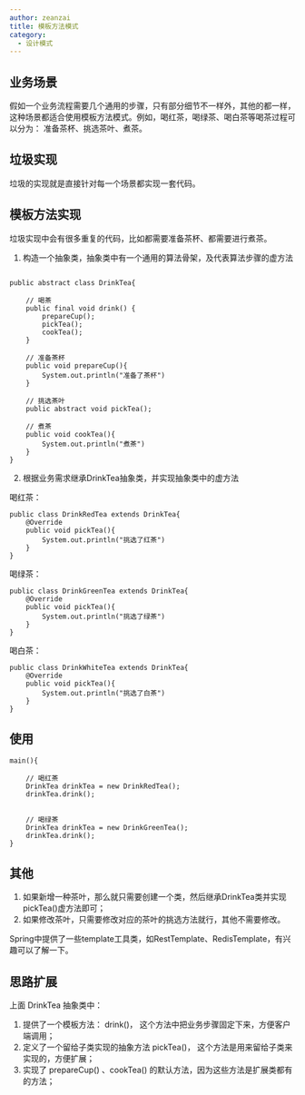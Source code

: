 ```yaml
---
author: zeanzai
title: 模板方法模式
category:
  - 设计模式
---
```


## 业务场景

假如一个业务流程需要几个通用的步骤，只有部分细节不一样外，其他的都一样，这种场景都适合使用模板方法模式。例如，喝红茶，喝绿茶、喝白茶等喝茶过程可以分为： 准备茶杯、挑选茶叶、煮茶。


## 垃圾实现

垃圾的实现就是直接针对每一个场景都实现一套代码。


## 模板方法实现

垃圾实现中会有很多重复的代码，比如都需要准备茶杯、都需要进行煮茶。

1. 构造一个抽象类，抽象类中有一个通用的算法骨架，及代表算法步骤的虚方法


```

public abstract class DrinkTea{

    // 喝茶
    public final void drink() {
        prepareCup();
        pickTea();
        cookTea();
    }

    // 准备茶杯
    public void prepareCup(){
        System.out.println("准备了茶杯")
    } 

    // 挑选茶叶 
    public abstract void pickTea();

    // 煮茶
    public void cookTea(){
        System.out.println("煮茶")
    } 
}

```

2. 根据业务需求继承DrinkTea抽象类，并实现抽象类中的虚方法

喝红茶：


```
public class DrinkRedTea extends DrinkTea{
    @Override
    public void pickTea(){
        System.out.println("挑选了红茶")
    }
}

```

喝绿茶：


```
public class DrinkGreenTea extends DrinkTea{
    @Override
    public void pickTea(){
        System.out.println("挑选了绿茶")
    }
}

```

喝白茶：


```
public class DrinkWhiteTea extends DrinkTea{
    @Override
    public void pickTea(){
        System.out.println("挑选了白茶")
    }
}

```


## 使用


```
main(){

    // 喝红茶
    DrinkTea drinkTea = new DrinkRedTea();
    drinkTea.drink();


    // 喝绿茶
    DrinkTea drinkTea = new DrinkGreenTea();
    drinkTea.drink();
}

```


## 其他

1. 如果新增一种茶叶，那么就只需要创建一个类，然后继承DrinkTea类并实现pickTea()虚方法即可；
2. 如果修改茶叶，只需要修改对应的茶叶的挑选方法就行，其他不需要修改。

Spring中提供了一些template工具类，如RestTemplate、RedisTemplate，有兴趣可以了解一下。



## 思路扩展
上面 DrinkTea 抽象类中：

1. 提供了一个模板方法： drink()， 这个方法中把业务步骤固定下来，方便客户端调用；
2. 定义了一个留给子类实现的抽象方法 pickTea()， 这个方法是用来留给子类来实现的，方便扩展；
3. 实现了 prepareCup() 、cookTea() 的默认方法，因为这些方法是扩展类都有的方法；


